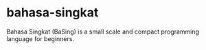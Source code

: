 # bahasa-singkat
Bahasa Singkat (BaSing) is a small scale and compact programming language for beginners.
